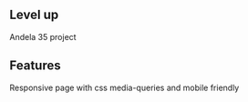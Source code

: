 
## Level up 

Andela 35 project

## Features

Responsive page with css media-queries and mobile friendly
